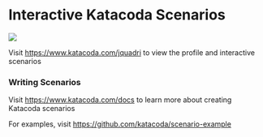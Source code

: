 # Interactive Katacoda Scenarios

[![](http://shields.katacoda.com/katacoda/jquadri/count.svg)](https://www.katacoda.com/jquadri "Get your profile on Katacoda.com")

Visit https://www.katacoda.com/jquadri to view the profile and interactive scenarios

### Writing Scenarios
Visit https://www.katacoda.com/docs to learn more about creating Katacoda scenarios

For examples, visit https://github.com/katacoda/scenario-example
